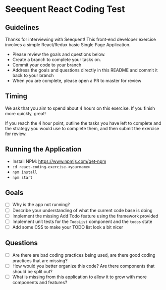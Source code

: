 # Seequent React Coding Test

## Guidelines

Thanks for interviewing with Seequent! This front-end developer exercise involves a simple React/Redux basic Single Page Application.

- Please review the goals and questions below. 
- Create a branch to complete your tasks on.
- Commit your code to your branch
- Address the goals and questions directly in this README and commit it back to your branch
- When you are complete, please open a PR to master for review

## Timing

We ask that you aim to spend about 4 hours on this exercise. If you finish more quickly, great!

If you reach the 4 hour point, outline the tasks you have left to complete and the strategy you would use to complete them, and then submit the exercise for review.

## Running the Application

- Install NPM: https://www.npmjs.com/get-npm
- `cd react-coding-exercise-<yourname>`
- `npm install`
- `npm start`

## Goals

- [ ] Why is the app not running?
- [ ] Describe your understanding of what the current code base is doing
- [ ] Implement the missing Add Todo feature using the framework provided
- [ ] Implement unit tests for the `TodoList` component and the `todos` state
- [ ] Add some CSS to make your TODO list look a bit nicer

## Questions

- [ ] Are there are bad coding practices being used, are there good coding practices that are missing?
- [ ] How would you better organize this code? Are there components that should be split out?
- [ ] What is missing from this application to allow it to grow with more components and features?
